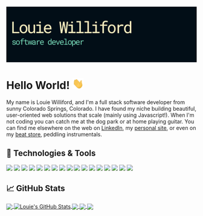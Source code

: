 [![Header](https://raw.githubusercontent.com/dustyfingers/dustyfingers/master/readme_banner.png "Header")](https://www.louiewilliford.com/)

# Hello World! <img src="https://raw.githubusercontent.com/dustyfingers/dustyfingers/master/wave.gif" width="30px">

My name is Louie Williford, and I'm a full stack software developer from sunny Colorado Springs, Colorado. I have found my niche building beautiful, user-oriented web solutions that scale (mainly using Javascript!). When I'm not coding you can catch me at the dog park or at home playing guitar. You can find me elsewhere on the web on [LinkedIn][3], my [personal site][4], or even on my [beat store][5], peddling instrumentals.

## 🔧 Technologies & Tools

![](https://img.shields.io/badge/Code-JavaScript-informational?style=flat-square&logo=javascript&logoColor=white&color=76d9b9)
![](https://img.shields.io/badge/Code-Node.js-informational?style=flat-square&logo=node.js&logoColor=white&color=76d9b9)
![](https://img.shields.io/badge/Code-React-informational?style=flat-square&logo=react&logoColor=white&color=76d9b9)
![](https://img.shields.io/badge/Code-HTML-informational?style=flat-square&logo=html5&logoColor=white&color=76d9b9)
![](https://img.shields.io/badge/Code-CSS-informational?style=flat-square&logo=css3&logoColor=white&color=76d9b9)
![](https://img.shields.io/badge/Code-SASS-informational?style=flat-square&logo=sass&logoColor=white&color=76d9b9)
![](https://img.shields.io/badge/Code-LESS-informational?style=flat-square&logo=less&logoColor=white&color=76d9b9)
![](https://img.shields.io/badge/Code-Python-informational?style=flat-square&logo=python&logoColor=white&color=76d9b9)
![](https://img.shields.io/badge/Code-MySQL-informational?style=flat-square&logo=mysql&logoColor=white&color=76d9b9)
![](https://img.shields.io/badge/Code-PostgreSQL-informational?style=flat-square&logo=postgresql&logoColor=white&color=76d9b9)
![](https://img.shields.io/badge/Code-MongoDB-informational?style=flat-square&logo=mongodb&logoColor=white&color=76d9b9)
![](https://img.shields.io/badge/Tools-VSCode-informational?style=flat-square&logo=visual-studio-code&logoColor=white&color=76d9b9)
![](https://img.shields.io/badge/DevOps-AWS%20Amplify-informational?style=flat-square&logo=aws-amplify&logoColor=white&color=76d9b9)
![](https://img.shields.io/badge/DevOps-Heroku-informational?style=flat-square&logo=heroku&logoColor=white&color=76d9b9)
![](https://img.shields.io/badge/OS-Linux-informational?style=flat-square&logo=linux&logoColor=white&color=76d9b9)
![](https://img.shields.io/badge/OS-Windows-informational?style=flat-square&logo=windows&logoColor=white&color=76d9b9)
![](https://img.shields.io/badge/Shell-Bash-informational?style=flat-square&logo=gnu-bash&logoColor=white&color=76d9b9)

## &#x1f4c8; GitHub Stats

<a href="https://github.com/dustyfingers">
  <img align="center" src="https://github-readme-stats.vercel.app/api/top-langs/?username=dustyfingers&hide=java,html,tex&title_color=ffffff&text_color=c9cacc&icon_color=2bbc8a&bg_color=1d1f21" />
</a>
<a href="https://github.com/dustyfingers">
  <img align="center" src="https://github-readme-stats.vercel.app/api?username=dustyfingers&show_icons=true&line_height=27&count_private=true&title_color=ffffff&text_color=c9cacc&icon_color=2bbc8a&bg_color=1d1f21" alt="Louie's GitHub Stats" />
</a>

<a href="https://github.com/dustyfingers/portfolio-source">
  <img align="center" src="https://github-readme-stats.vercel.app/api/pin/?username=dustyfingers&repo=portfolio-source&title_color=ffffff&text_color=c9cacc&icon_color=2bbc8a&bg_color=1d1f21" />
</a>

<a href="https://github.com/dustyfingers/louiemadeit-fe">
  <img align="center" src="https://github-readme-stats.vercel.app/api/pin/?username=dustyfingers&repo=louiemadeit-fe&title_color=ffffff&text_color=c9cacc&icon_color=2bbc8a&bg_color=1d1f21" />
</a>

<a href="https://github.com/dustyfingers/louiemadeit-be">
  <img align="center" src="https://github-readme-stats.vercel.app/api/pin/?username=dustyfingers&repo=louiemadeit-be&title_color=ffffff&text_color=c9cacc&icon_color=2bbc8a&bg_color=1d1f21" />
</a>

<!-- icons -->

[1.1]: https://raw.githubusercontent.com/dustyfingers/dustyfingers/master/linkedin-3-16.png "LinkedIn icon without padding"

<!-- external links -->

[2]: https://github.com/dustyfingers
[3]: https://www.linkedin.com/in/louie-williford/
[4]: https://www.louiewilliford.com
[5]: https://dev.louiemadeit.com

<!-- Resources -->
<!-- Icons: https://simpleicons.org/ -->
<!-- GitHub Stats: https://github.com/anuraghazra/github-readme-stats -->
<!-- Emojis: https://emojipedia.org/emoji/ -->
<!-- HTML Emojis: https://www.fileformat.info/index.htm -->
<!-- Shields: https://shields.io/ -->
<!-- Awesome GitHub Profile README: https://github.com/abhisheknaiidu/awesome-github-profile-readme -->
